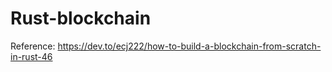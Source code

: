 # Rust-blockchain

Reference:
https://dev.to/ecj222/how-to-build-a-blockchain-from-scratch-in-rust-46
